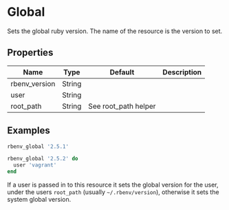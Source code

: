 # Global

Sets the global ruby version. The name of the resource is the version to set.

## Properties

| Name          | Type   | Default              | Description |
| ------------- | ------ | -------------------- | ----------- |
| rbenv_version | String |                      |             |
| user          | String |                      |             |
| root_path     | String | See root_path helper |             |

## Examples

```ruby
rbenv_global '2.5.1'
```

```ruby
rbenv_global '2.5.2' do
  user 'vagrant'
end
```

If a user is passed in to this resource it sets the global version for the user, under the users `root_path` (usually `~/.rbenv/version`), otherwise it sets the system global version.
